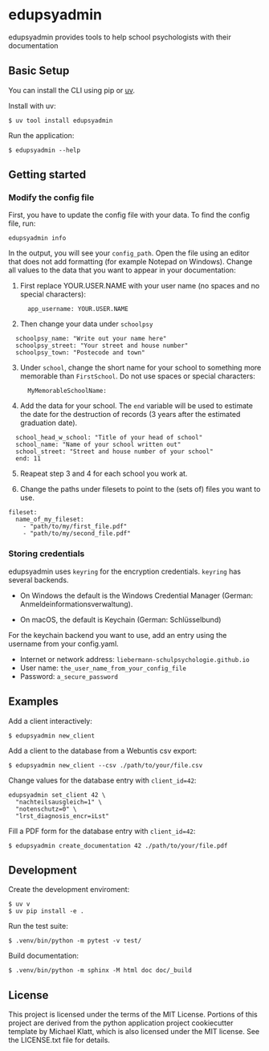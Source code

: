 # edupsyadmin

edupsyadmin provides tools to help school psychologists with their
documentation

## Basic Setup

You can install the CLI using pip or
[uv](https://docs.astral.sh/uv/getting-started/installation).

Install with uv:

    $ uv tool install edupsyadmin

Run the application:

    $ edupsyadmin --help

## Getting started

### Modify the config file

First, you have to update the config file with your data. To
find the config file, run:

`edupsyadmin info`

In the output, you will see your `config_path`. Open the file
using an editor that does not add formatting (for example
Notepad on Windows). Change all values to the data that you
want to appear in your documentation:

1. First replace YOUR.USER.NAME with your user name (no spaces and no special
   characters):

   `  app_username: YOUR.USER.NAME`

2. Then change your data under `schoolpsy`

  ```
    schoolpsy_name: "Write out your name here"
    schoolpsy_street: "Your street and house number"
    schoolpsy_town: "Postecode and town"
  ```

3. Under `school`, change the short name for your school to something more
   memorable than `FirstSchool`. Do not use spaces or special characters:

   `  MyMemorableSchoolName:`

4. Add the data for your school. The `end` variable will be used to estimate
   the date for the destruction of records (3 years after the estimated
   graduation date).

  ```
    school_head_w_school: "Title of your head of school"
    school_name: "Name of your school written out"
    school_street: "Street and house number of your school"
    end: 11
  ```

5. Reapeat step 3 and 4 for each school you work at.

6. Change the paths under filesets to point to the (sets of) files you want to
   use.

  ```
  fileset:
    name_of_my_fileset:
      - "path/to/my/first_file.pdf"
      - "path/to/my/second_file.pdf"
  ```

### Storing credentials

edupsyadmin uses `keyring` for the encryption credentials. `keyring` has
several backends.

- On Windows the default is the Windows Credential Manager (German:
  Anmeldeinformationsverwaltung).

- On macOS, the default is Keychain (German: Schlüsselbund)

For the keychain backend you want to use, add an entry using the username from
your config.yaml.

- Internet or network address: `liebermann-schulpsychologie.github.io`
- User name: `the_user_name_from_your_config_file`
- Password: `a_secure_password`

## Examples

Add a client interactively:

    $ edupsyadmin new_client

Add a client to the database from a Webuntis csv export:

    $ edupsyadmin new_client --csv ./path/to/your/file.csv

Change values for the database entry with `client_id=42`:

```
edupsyadmin set_client 42 \
  "nachteilsausgleich=1" \
  "notenschutz=0" \
  "lrst_diagnosis_encr=iLst"
```

Fill a PDF form for the database entry with `client_id=42`:

    $ edupsyadmin create_documentation 42 ./path/to/your/file.pdf

## Development

Create the development enviroment:

    $ uv v
    $ uv pip install -e .

Run the test suite:

    $ .venv/bin/python -m pytest -v test/

Build documentation:

    $ .venv/bin/python -m sphinx -M html doc doc/_build

## License

This project is licensed under the terms of the MIT License. Portions of this
project are derived from the python application project cookiecutter template
by Michael Klatt, which is also licensed under the MIT license. See the
LICENSE.txt file for details.
